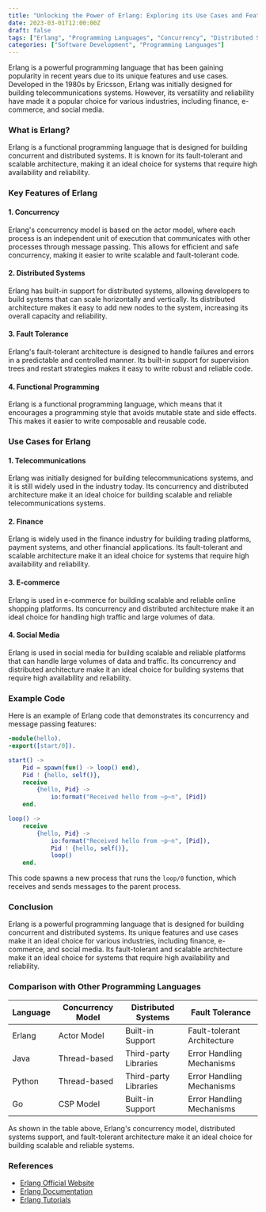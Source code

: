 ```yaml
---
title: "Unlocking the Power of Erlang: Exploring its Use Cases and Features"
date: 2023-03-01T12:00:00Z
draft: false
tags: ["Erlang", "Programming Languages", "Concurrency", "Distributed Systems"]
categories: ["Software Development", "Programming Languages"]
---
```


Erlang is a powerful programming language that has been gaining popularity in recent years due to its unique features and use cases. Developed in the 1980s by Ericsson, Erlang was initially designed for building telecommunications systems. However, its versatility and reliability have made it a popular choice for various industries, including finance, e-commerce, and social media.

### What is Erlang?

Erlang is a functional programming language that is designed for building concurrent and distributed systems. It is known for its fault-tolerant and scalable architecture, making it an ideal choice for systems that require high availability and reliability.

### Key Features of Erlang

#### 1. Concurrency

Erlang's concurrency model is based on the actor model, where each process is an independent unit of execution that communicates with other processes through message passing. This allows for efficient and safe concurrency, making it easier to write scalable and fault-tolerant code.

#### 2. Distributed Systems

Erlang has built-in support for distributed systems, allowing developers to build systems that can scale horizontally and vertically. Its distributed architecture makes it easy to add new nodes to the system, increasing its overall capacity and reliability.

#### 3. Fault Tolerance

Erlang's fault-tolerant architecture is designed to handle failures and errors in a predictable and controlled manner. Its built-in support for supervision trees and restart strategies makes it easy to write robust and reliable code.

#### 4. Functional Programming

Erlang is a functional programming language, which means that it encourages a programming style that avoids mutable state and side effects. This makes it easier to write composable and reusable code.

### Use Cases for Erlang

#### 1. Telecommunications

Erlang was initially designed for building telecommunications systems, and it is still widely used in the industry today. Its concurrency and distributed architecture make it an ideal choice for building scalable and reliable telecommunications systems.

#### 2. Finance

Erlang is widely used in the finance industry for building trading platforms, payment systems, and other financial applications. Its fault-tolerant and scalable architecture make it an ideal choice for systems that require high availability and reliability.

#### 3. E-commerce

Erlang is used in e-commerce for building scalable and reliable online shopping platforms. Its concurrency and distributed architecture make it an ideal choice for handling high traffic and large volumes of data.

#### 4. Social Media

Erlang is used in social media for building scalable and reliable platforms that can handle large volumes of data and traffic. Its concurrency and distributed architecture make it an ideal choice for building systems that require high availability and reliability.

### Example Code

Here is an example of Erlang code that demonstrates its concurrency and message passing features:
```erlang
-module(hello).
-export([start/0]).

start() ->
    Pid = spawn(fun() -> loop() end),
    Pid ! {hello, self()},
    receive
        {hello, Pid} ->
            io:format("Received hello from ~p~n", [Pid])
    end.

loop() ->
    receive
        {hello, Pid} ->
            io:format("Received hello from ~p~n", [Pid]),
            Pid ! {hello, self()},
            loop()
    end.
```
This code spawns a new process that runs the `loop/0` function, which receives and sends messages to the parent process.

### Conclusion

Erlang is a powerful programming language that is designed for building concurrent and distributed systems. Its unique features and use cases make it an ideal choice for various industries, including finance, e-commerce, and social media. Its fault-tolerant and scalable architecture make it an ideal choice for systems that require high availability and reliability.

### Comparison with Other Programming Languages

| Language | Concurrency Model | Distributed Systems | Fault Tolerance |
| --- | --- | --- | --- |
| Erlang | Actor Model | Built-in Support | Fault-tolerant Architecture |
| Java | Thread-based | Third-party Libraries | Error Handling Mechanisms |
| Python | Thread-based | Third-party Libraries | Error Handling Mechanisms |
| Go | CSP Model | Built-in Support | Error Handling Mechanisms |

As shown in the table above, Erlang's concurrency model, distributed systems support, and fault-tolerant architecture make it an ideal choice for building scalable and reliable systems.

### References

* [Erlang Official Website](https://www.erlang.org/)
* [Erlang Documentation](https://erlang.org/doc/)
* [Erlang Tutorials](https://erlang.org/tutorial/)